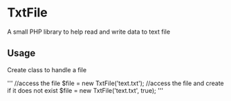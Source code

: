 # TxtFile
A small PHP library to help read and write data to text file

## Usage

Create class to handle a file

'''
//access the file
$file = new TxtFile('text.txt'); 
//access the file and create if it does not exist
$file = new TxtFile('text.txt', true); 
'''
